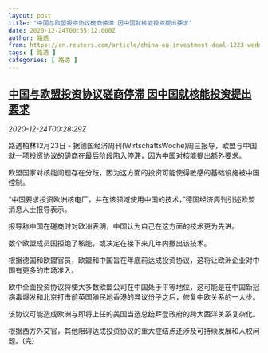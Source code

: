 ```yaml
---
layout: post
title: "中国与欧盟投资协议磋商停滞 因中国就核能投资提出要求"
date: 2020-12-24T00:55:12.000Z
author: 路透
from: https://cn.reuters.com/article/china-eu-investment-deal-1223-wedn-idCNKBS28Y01G
tags: [ 路透 ]
categories: [ 路透 ]
---
```

<!--1608771312000-->
[中国与欧盟投资协议磋商停滞 因中国就核能投资提出要求](https://cn.reuters.com/article/china-eu-investment-deal-1223-wedn-idCNKBS28Y01G)
------

<div>
<div><i>2020-12-24T00:28:29Z</i></div><p>路透柏林12月23日 - 据德国经济周刊(WirtschaftsWoche)周三报导，欧盟与中国就一项投资协议的磋商在最后阶段陷入停滞，因为中国对核能提出额外要求。</p><p>欧盟国家对核能问题存在分歧，因为这方面的投资可能使得敏感的基础设施被中国控制。</p><p>“中国要求投资欧洲核电厂，并在该领域使用中国的技术，”德国经济周刊引述欧盟消息人士报导表示。</p><p>报导称中国在磋商时对欧洲表明，中国认为自己在这方面的技术更为先进。</p><p>数个欧盟成员国拒绝了核能，或决定在接下来几年内撤出该技术。</p><p>根据德国和欧盟官员，欧盟和中国旨在年底前达成投资协议，这将让欧洲企业对中国有更多的市场准入。</p><p>欧中全面投资协议将使大多数欧盟公司在中国处于平等地位，这可能是在中国新冠病毒爆发和北京打击前英国殖民地香港的异议份子之后，修复中欧关系的一大步。</p><p>该协议可能造成欧洲与即将上任的美国当选总统拜登政府的跨大西洋关系复杂化。</p><p>根据西方外交官，其他阻碍达成投资协议的重大症结点还涉及可持续发展和人权问题。(完)</p>
</div>
